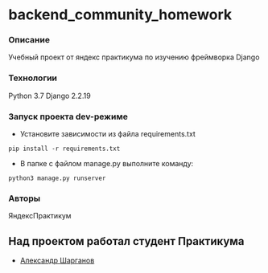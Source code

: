 # backend_community_homework

### Описание

Учебный проект от яндекс практикума по изучению фреймворка Django

### Технологии

Python 3.7
Django 2.2.19

### Запуск проекта dev-режиме
- Установите зависимости из файла requirements.txt
```
pip install -r requirements.txt
``` 
- В папке с файлом manage.py выполните команду:
```
python3 manage.py runserver
```
### Авторы
ЯндексПрактикум

## Над проектом работал студент Практикума
- [Александр Шарганов](https://github.com/AlexandrSharganov)
